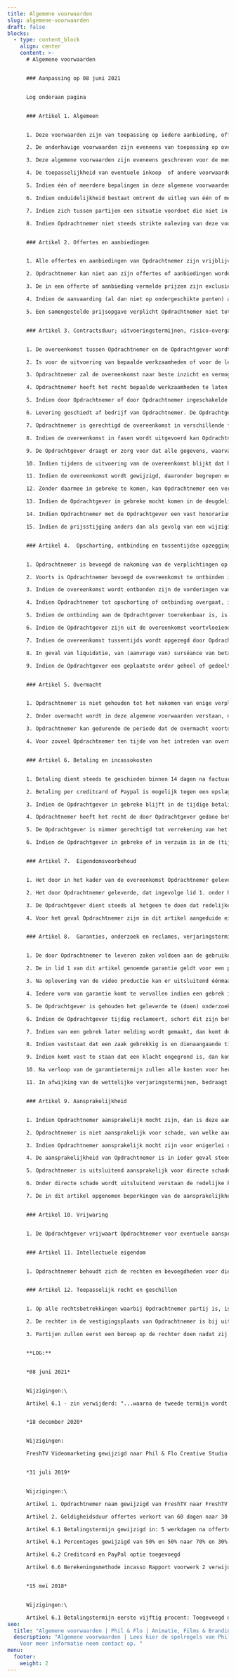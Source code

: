 ```yaml
---
title: Algemene voorwaarden
slug: algemene-voorwaarden
draft: false
blocks:
  - type: content_block
    align: center
    content: >-
      # Algemene voorwaarden


      ### Aanpassing op 08 juni 2021


      Log onderaan pagina


      ### Artikel 1. Algemeen


      1. Deze voorwaarden zijn van toepassing op iedere aanbieding, offerte en overeenkomst tussen Phil & Flo Creative Studio VOF hierna te noemen: “opdrachtnemer”, en een Opdrachtgever waarop Opdrachtnemer deze voorwaarden van toepassing heeft verklaard, voor zover van deze voorwaarden niet door partijen uitdrukkelijk en schriftelijk is afgeweken.

      2. De onderhavige voorwaarden zijn eveneens van toepassing op overeenkomsten met Opdrachtnemer, voor de uitvoering waarvan door Opdrachtnemer derden dienen te worden betrokken.

      3. Deze algemene voorwaarden zijn eveneens geschreven voor de medewerkers van Opdrachtnemer en zijn directie.

      4. De toepasselijkheid van eventuele inkoop  of andere voorwaarden van Opdrachtgever wordt uitdrukkelijk van de hand gewezen.

      5. Indien één of meerdere bepalingen in deze algemene voorwaarden op enig moment geheel of gedeeltelijk nietig zijn of vernietigd mochten worden, dan blijft het overigens in deze algemene voorwaarden bepaalde volledig van toepassing. Opdrachtnemer en de Opdrachtgever zullen alsdan in overleg treden teneinde nieuwe bepalingen ter vervanging van de nietige of vernietigde bepalingen overeen te komen, waarbij zoveel als mogelijk het doel en de strekking van de oorspronkelijke bepalingen in acht wordt genomen.

      6. Indien onduidelijkheid bestaat omtrent de uitleg van één of meerdere bepalingen van deze algemene voorwaarden, dan dient de uitleg plaats te vinden ‘naar de geest’ van deze bepalingen.

      7. Indien zich tussen partijen een situatie voordoet die niet in deze algemene voorwaarden geregeld is, dan dient deze situatie te worden beoordeeld naar de geest van deze algemene voorwaarden.

      8. Indien Opdrachtnemer niet steeds strikte naleving van deze voorwaarden verlangt, betekent dit niet dat de bepalingen daarvan niet van toepassing zijn, of dat Opdrachtnemer in enigerlei mate het recht zou verliezen om in andere gevallen de stipte naleving van de bepalingen van deze voorwaarden te verlangen.


      ### Artikel 2. Offertes en aanbiedingen


      1. Alle offertes en aanbiedingen van Opdrachtnemer zijn vrijblijvend en hebben een geldigheid van maximaal dertig dagen, tenzij in de offerte een termijn voor aanvaarding is gesteld. Indien geen aanvaardingstermijn is gesteld, kan aan de offerte of aanbieding op generlei wijze enig recht worden ontleend indien het product waarop de offerte of de aanbieding betrekking heeft in de tussentijd niet meer beschikbaar is.

      2. Opdrachtnemer kan niet aan zijn offertes of aanbiedingen worden gehouden indien de Opdrachtgever redelijkerwijs kan begrijpen dat de offertes of aanbiedingen, dan wel een onderdeel daarvan, een kennelijke vergissing of verschrijving bevat.

      3. De in een offerte of aanbieding vermelde prijzen zijn exclusief BTW en andere heffingen van overheidswege, eventuele in het kader van de overeenkomst te maken kosten, daaronder begrepen reis- en verblijf-, verzend- en administratiekosten, tenzij anders aangegeven.

      4. Indien de aanvaarding (al dan niet op ondergeschikte punten) afwijkt van het in de offerte of de aanbieding opgenomen aanbod dan is Opdrachtnemer daaraan niet gebonden. De overeenkomst komt dan niet overeenkomstig deze afwijkende aanvaarding tot stand, tenzij Opdrachtnemer anders aangeeft.

      5. Een samengestelde prijsopgave verplicht Opdrachtnemer niet tot het verrichten van een gedeelte van de opdracht tegen een overeenkomstig deel van de opgegeven prijs. Aanbiedingen of offertes gelden niet automatisch voor toekomstige orders.


      ### Artikel 3. Contractsduur; uitvoeringstermijnen, risico-overgang, uitvoering en wijziging overeenkomst.


      1. De overeenkomst tussen Opdrachtnemer en de Opdrachtgever wordt aangegaan voor onbepaalde tijd, tenzij uit de aard van de overeenkomst anders voortvloeit of indien partijen uitdrukkelijk en schriftelijk anders overeenkomen.

      2. Is voor de uitvoering van bepaalde werkzaamheden of voor de levering van bepaalde zaken een termijn overeengekomen of opgegeven, dan is dit nimmer een fatale termijn. Bij overschrijding van een termijn dient de Opdrachtgever Opdrachtnemer derhalve schriftelijk in gebreke te stellen. Opdrachtnemer dient daarbij een redelijke termijn te worden geboden om alsnog uitvoering te geven aan de overeenkomst.

      3. Opdrachtnemer zal de overeenkomst naar beste inzicht en vermogen en overeenkomstig de eisen van goed vakmanschap uitvoeren. Een en ander op grond van de op dat moment bekende stand der wetenschap.

      4. Opdrachtnemer heeft het recht bepaalde werkzaamheden te laten verrichten door derden. De toepasselijkheid van artikel 7:404, 7:407 lid 2 en 7:409 BW wordt uitdrukkelijk uitgesloten.

      5. Indien door Opdrachtnemer of door Opdrachtnemer ingeschakelde derden in het kader van de opdracht werkzaamheden worden verricht op de locatie van de Opdrachtgever of een door de Opdrachtgever aangewezen locatie, draagt de Opdrachtgever kosteloos zorg voor de door die medewerkers in redelijkheid gewenste faciliteiten.

      6. Levering geschiedt af bedrijf van Opdrachtnemer. De Opdrachtgever is verplicht de zaken af te nemen op het moment dat deze hem ter beschikking worden gesteld. Indien de Opdrachtgever afname weigert of nalatig is met het verstrekken van informatie of instructies die noodzakelijk zijn voor de levering, dan is Opdrachtnemer gerechtigd de zaken op te slaan voor rekening en risico van de Opdrachtgever. Het risico van verlies, beschadiging of waardevermindering gaat op de Opdrachtgever over op het moment waarop zaken aan de Opdrachtgever ter beschikking staan.

      7. Opdrachtnemer is gerechtigd de overeenkomst in verschillende fasen uit te voeren en het aldus uitgevoerde gedeelte afzonderlijk te factureren.

      8. Indien de overeenkomst in fasen wordt uitgevoerd kan Opdrachtnemer de uitvoering van die onderdelen die tot een volgende fase behoren opschorten totdat de Opdrachtgever de resultaten van de daaraan voorafgaande fase schriftelijk heeft goedgekeurd.

      9. De Opdrachtgever draagt er zorg voor dat alle gegevens, waarvan Opdrachtnemer aangeeft dat deze noodzakelijk zijn of waarvan de Opdrachtgever redelijkerwijs behoort te begrijpen dat deze noodzakelijk zijn voor het uitvoeren van de overeenkomst, tijdig aan Opdrachtnemer worden verstrekt. Indien de voor de uitvoering van de overeenkomst benodigde gegevens niet tijdig aan Opdrachtnemer zijn verstrekt, heeft Opdrachtnemer het recht de uitvoering van de overeenkomst op te schorten en / of de uit de vertraging voortvloeiende extra kosten volgens de alsdan gebruikelijke tarieven aan de Opdrachtgever in rekening te brengen. De uitvoeringstermijn vangt niet eerder aan dan nadat de Opdrachtgever de gegevens aan Opdrachtnemer ter beschikking heeft gesteld. Opdrachtnemer is niet aansprakelijk voor schade, van welke aard ook, doordat Opdrachtnemer is uitgegaan van door de Opdrachtgever verstrekte onjuiste en / of onvolledige gegevens.

      10. Indien tijdens de uitvoering van de overeenkomst blijkt dat het voor een behoorlijke uitvoering daarvan noodzakelijk is om deze te wijzigen of aan te vullen, dan zullen partijen tijdig en in onderling overleg tot aanpassing van de overeenkomst overgaan. Indien de aard, omvang of inhoud van de overeenkomst, al dan niet op verzoek of aanwijzing van de Opdrachtgever, van de bevoegde instanties et cetera, wordt gewijzigd en de overeenkomst daardoor in kwalitatief en / of kwantitatief opzicht wordt gewijzigd, dan kan dit consequenties hebben voor hetgeen oorspronkelijk overeengekomen werd. Daardoor kan ook het oorspronkelijk overeengekomen bedrag worden verhoogd of verlaagd. Opdrachtnemer zal daarvan zoveel als mogelijk vooraf prijsopgaaf doen. Door een wijziging van de overeenkomst kan voorts de oorspronkelijk opgegeven termijn van uitvoering worden gewijzigd. De Opdrachtgever aanvaardt de mogelijkheid van wijziging van de overeenkomst, daaronder begrepen de wijziging in prijs en termijn van uitvoering.

      11. Indien de overeenkomst wordt gewijzigd, daaronder begrepen een aanvulling, dan is Opdrachtnemer gerechtigd om daaraan eerst uitvoering te geven nadat daarvoor akkoord is gegeven door de binnen Opdrachtnemer bevoegde persoon en de Opdrachtgever akkoord is gegaan met de voor de uitvoering opgegeven prijs en andere voorwaarden, daaronder begrepen het alsdan te bepalen tijdstip waarop daaraan uitvoering gegeven zal worden. Het niet of niet onmiddellijk uitvoeren van de gewijzigde overeenkomst levert geen wanprestatie van Opdrachtnemer op en is voor de Opdrachtgever geen grond om de overeenkomst op te zeggen of te annuleren.

      12. Zonder daarmee in gebreke te komen, kan Opdrachtnemer een verzoek tot wijziging van de overeenkomst weigeren, indien dit in kwalitatief en / of kwantitatief opzicht gevolg zou kunnen hebben bijvoorbeeld voor de in dat kader te verrichten werkzaamheden of te leveren zaken.

      13. Indien de Opdrachtgever in gebreke mocht komen in de deugdelijke nakoming van hetgeen waartoe hij jegens Opdrachtnemer gehouden is, dan is de Opdrachtgever aansprakelijk voor alle schade aan de zijde van Opdrachtnemer daardoor direct of indirect ontstaan.

      14. Indien Opdrachtnemer met de Opdrachtgever een vast honorarium of vaste prijs overeenkomt, dan is Opdrachtnemer niettemin te allen tijde gerechtigd tot verhoging van dit honorarium of deze prijs zonder dat de Opdrachtgever in dat geval gerechtigd is om de overeenkomst om die reden te ontbinden, indien de verhoging van de prijs voortvloeit uit een bevoegdheid of verplichting ingevolge de wet- of regelgeving of haar oorzaak vindt in een stijging van de prijs van grondstoffen, lonen et cetera of op andere gronden die bij het aangaan van de overeenkomst redelijkerwijs niet voorzienbaar waren.

      15. Indien de prijsstijging anders dan als gevolg van een wijziging van de overeenkomst meer bedraagt dan 10% en plaatsvindt binnen drie maanden na het sluiten van de overeenkomst, dan is uitsluitend de Opdrachtgever die een beroep toekomt op titel 5 afdeling 3 van Boek 6 BW gerechtigd de overeenkomst door een schriftelijke verklaring te ontbinden, tenzij Opdrachtnemer - alsdan alsnog bereid is om de overeenkomst op basis van het oorspronkelijk overeengekomene uit te voeren; - indien de prijsverhoging voortvloeit uit een bevoegdheid of een op Opdrachtnemer rustende verplichting ingevolge de wet; - indien bedongen is dat de aflevering langer dan drie maanden na de totstandkoming van de overeenkomst zal plaatsvinden; - of, bij levering van een zaak, indien is bedongen dat de aflevering langer dan drie maanden na de koop zal plaatsvinden.


      ### Artikel 4.  Opschorting, ontbinding en tussentijdse opzegging van de overeenkomst


      1. Opdrachtnemer is bevoegd de nakoming van de verplichtingen op te schorten of de overeenkomst te ontbinden, indien de Opdrachtgever de verplichtingen uit de overeenkomst niet, niet volledig of niet tijdig nakomt, na het sluiten van de overeenkomst Opdrachtnemer ter kennis gekomen omstandigheden goede grond geven te vrezen dat de Opdrachtgever de verplichtingen niet zal nakomen, indien de Opdrachtgever bij het sluiten van de overeenkomst verzocht is om zekerheid te stellen voor de voldoening van zijn verplichtingen uit de overeenkomst en deze zekerheid uitblijft of onvoldoende is of indien door de vertraging aan de zijde van de Opdrachtgever niet langer van Opdrachtnemer kan worden gevergd dat hij de overeenkomst tegen de oorspronkelijk overeengekomen condities zal nakomen.

      2. Voorts is Opdrachtnemer bevoegd de overeenkomst te ontbinden indien zich omstandigheden voordoen welke van dien aard zijn dat nakoming van de overeenkomst onmogelijk is of indien er zich anderszins omstandigheden voordoen die van dien aard zijn dat ongewijzigde instandhouding van de overeenkomst in redelijkheid niet van Opdrachtnemer kan worden gevergd.

      3. Indien de overeenkomst wordt ontbonden zijn de vorderingen van Opdrachtnemer op de Opdrachtgever onmiddellijk opeisbaar. Indien Opdrachtnemer de nakoming van de verplichtingen opschort, behoudt hij zijn aanspraken uit de wet en overeenkomst.

      4. Indien Opdrachtnemer tot opschorting of ontbinding overgaat, is hij op generlei wijze gehouden tot vergoeding van schade en kosten daardoor op enigerlei wijze ontstaan.

      5. Indien de ontbinding aan de Opdrachtgever toerekenbaar is, is Opdrachtnemer gerechtigd tot vergoeding van de schade, daaronder begrepen de kosten, daardoor direct en indirect ontstaan.

      6. Indien de Opdrachtgever zijn uit de overeenkomst voortvloeiende verplichtingen niet nakomt en deze niet-nakoming ontbinding rechtvaardigt, dan is Opdrachtnemer gerechtigd de overeenkomst terstond en met directe ingang te ontbinden zonder enige verplichting zijnerzijds tot betaling van enige schadevergoeding of schadeloosstelling, terwijl de Opdrachtgever, uit hoofde van wanprestatie, wél tot schadevergoeding of schadeloosstelling is verplicht.

      7. Indien de overeenkomst tussentijds wordt opgezegd door Opdrachtnemer, zal Opdrachtnemer in overleg met de Opdrachtgever zorgdragen voor overdracht van nog te verrichten werkzaamheden aan derden. Dit tenzij de opzegging aan de Opdrachtgever toerekenbaar is. Indien de overdracht van de werkzaamheden voor Opdrachtnemer extra kosten met zich meebrengt, dan worden deze aan de Opdrachtgever in rekening gebracht. De Opdrachtgever is gehouden deze kosten binnen de daarvoor genoemde termijn te voldoen, tenzij Opdrachtnemer anders aangeeft.

      8. In geval van liquidatie, van (aanvrage van) surséance van betaling of faillissement, van beslaglegging – indien en voor zover het beslag niet binnen drie maanden is opgeheven – ten laste van de Opdrachtgever, van schuldsanering of een andere omstandigheid waardoor de Opdrachtgever niet langer vrijelijk over zijn vermogen kan beschikken, staat het Opdrachtnemer vrij om de overeenkomst terstond en met directe ingang op te zeggen danwel de order of overeenkomst te annuleren, zonder enige verplichting zijnerzijds tot betaling van enige schadevergoeding of schadeloosstelling. De vorderingen van Opdrachtnemer op de Opdrachtgever zijn in dat geval onmiddellijk opeisbaar.

      9. Indien de Opdrachtgever een geplaatste order geheel of gedeeltelijk annuleert, dan zullen de werkzaamheden die werden verricht en de daarvoor gereedgemaakte zaken, vermeerderd met de eventuele afleveringskosten daarvan en de voor de uitvoering van de overeenkomst gereserveerde arbeidstijd, integraal aan de Opdrachtgever in rekening worden gebracht.


      ### Artikel 5. Overmacht


      1. Opdrachtnemer is niet gehouden tot het nakomen van enige verplichting jegens de Opdrachtgever indien hij daartoe gehinderd wordt als gevolg van een omstandigheid die niet is te wijten aan schuld, en noch krachtens de wet, een rechtshandeling of in het verkeer geldende opvattingen voor zijn rekening komt.

      2. Onder overmacht wordt in deze algemene voorwaarden verstaan, naast hetgeen daaromtrent in de wet en jurisprudentie wordt begrepen, alle van buitenkomende oorzaken, voorzien of niet-voorzien, waarop Opdrachtnemer geen invloed kan uitoefenen, doch waardoor Opdrachtnemer niet in staat is zijn verplichtingen na te komen. Werkstakingen in het bedrijf van Opdrachtnemer of van derden daaronder begrepen. Opdrachtnemer heeft ook het recht zich op overmacht te beroepen indien de omstandigheid die (verdere) nakoming van de overeenkomst verhindert, intreedt nadat Opdrachtnemer zijn verbintenis had moeten nakomen.

      3. Opdrachtnemer kan gedurende de periode dat de overmacht voortduurt de verplichtingen uit de overeenkomst opschorten. Indien deze periode langer duurt dan twee maanden, dan is ieder der partijen gerechtigd de overeenkomst te ontbinden, zonder verplichting tot vergoeding van schade aan de andere partij.

      4. Voor zoveel Opdrachtnemer ten tijde van het intreden van overmacht zijn verplichtingen uit de overeenkomst inmiddels gedeeltelijk is nagekomen of deze zal kunnen nakomen, en aan het nagekomen respectievelijk na te komen gedeelte zelfstandige waarde toekomt, is Opdrachtnemer gerechtigd om het reeds nagekomen respectievelijk na te komen gedeelte separaat te factureren. De Opdrachtgever is gehouden deze factuur te voldoen als ware er sprake van een afzonderlijke overeenkomst.


      ### Artikel 6. Betaling en incassokosten


      1. Betaling dient steeds te geschieden binnen 14 dagen na factuurdatum, op een door Opdrachtnemer aan te geven wijze in de valuta waarin is gefactureerd, tenzij schriftelijk anders door Opdrachtnemer aangegeven. De betaling geschiedt in twee termijnen, de eerste zeventig procent van de totale offertesom vóór aanvang eerste werkzaamheden door Opdrachtnemer, maar uiterlijk binnen veertien werkdagen na goedkeuring offerte. De tweede termijn (dertig procent) na oplevering van gemaakte producten/ geleverde diensten, met een maximum van één kalenderjaar na de facturering van de eerste termijn.

      2. Betaling per creditcard of Paypal is mogelijk tegen een opslag van 4% over het totale factuurbedrag inclusief btw.

      3. Indien de Opdrachtgever in gebreke blijft in de tijdige betaling van een factuur, dan is de Opdrachtgever van rechtswege in verzuim. De Opdrachtgever is alsdan een rente verschuldigd van 11% (elf procent) per jaar, tenzij de wettelijke rente hoger is, in welk geval de wettelijke rente verschuldigd is. De rente over het opeisbare bedrag zal worden berekend vanaf het moment dat de Opdrachtgever in verzuim is tot het moment van voldoening van het volledig verschuldigde bedrag.

      4. Opdrachtnemer heeft het recht de door Opdrachtgever gedane betalingen te laten strekken in de eerste plaats in mindering van de kosten, vervolgens in mindering van de opengevallen rente en tenslotte in mindering van de hoofdsom en de lopende rente. Opdrachtnemer kan, zonder daardoor in verzuim te komen, een aanbod tot betaling weigeren, indien de Opdrachtgever een andere volgorde voor de toerekening van de betaling aanwijst. Opdrachtnemer kan volledige aflossing van de hoofdsom weigeren, indien daarbij niet eveneens de opengevallen en lopende rente en incassokosten worden voldaan.

      5. De Opdrachtgever is nimmer gerechtigd tot verrekening van het door hem aan Opdrachtnemer verschuldigde. Bezwaren tegen de hoogte van een factuur schorten de betalingsverplichting niet op. De Opdrachtgever die geen beroep toekomt op afdeling 6.5.3 (de artikelen 231 tot en met 247 boek 6 BW) is evenmin gerechtigd om de betaling van een factuur om een andere reden op te schorten.

      6. Indien de Opdrachtgever in gebreke of in verzuim is in de (tijdige) nakoming van zijn verplichtingen, dan komen alle redelijke kosten ter verkrijging van voldoening buiten rechte voor rekening van de Opdrachtgever. De buitengerechtelijke kosten worden berekend op basis van hetgeen in de Nederlandse incassopraktijk gebruikelijk is. Indien Opdrachtnemer echter hogere kosten ter incasso heeft gemaakt die redelijkerwijs noodzakelijk waren, komen de werkelijk gemaakte kosten voor vergoeding in aanmerking. De eventuele gemaakte gerechtelijke en executiekosten zullen eveneens op de Opdrachtgever worden verhaald. De Opdrachtgever is over de verschuldigde incassokosten eveneens rente verschuldigd.


      ### Artikel 7.  Eigendomsvoorbehoud


      1. Het door in het kader van de overeenkomst Opdrachtnemer geleverde blijft eigendom van Opdrachtnemer totdat de Opdrachtgever alle verplichtingen uit de met Opdrachtnemer gesloten overeenkomst(en) deugdelijk is nagekomen.

      2. Het door Opdrachtnemer geleverde, dat ingevolge lid 1. onder het eigendomsvoorbehoud valt, mag niet worden doorverkocht en mag nimmer als betaalmiddel worden gebruikt. De Opdrachtgever is niet bevoegd om het onder het eigendomsvoorbehoud vallende te verpanden of op enige andere wijze te bezwaren.

      3. De Opdrachtgever dient steeds al hetgeen te doen dat redelijkerwijs van hem verwacht mag worden om de eigendomsrechten van Opdrachtnemer veilig te stellen. Indien derden beslag leggen op het onder eigendomsvoorbehoud geleverde danwel rechten daarop willen vestigen of doen gelden, dan is de Opdrachtgever verplicht om Opdrachtnemer daarvan onmiddellijk op de hoogte te stellen. Voorts verplicht de Opdrachtgever zich om het onder eigendomsvoorbehoud geleverde te verzekeren en verzekerd te houden tegen brand, ontploffings- en waterschade alsmede tegen diefstal en de polis van deze verzekering op eerste verzoek aan Opdrachtnemer ter inzage te geven. Bij een eventuele uitkering van de verzekering is Opdrachtnemer gerechtigd tot deze penningen. Voorzoveel als nodig verbindt de Opdrachtgever zich er jegens Opdrachtnemer bij voorbaat toe om zijn medewerking te verlenen aan al hetgeen dat in dat kader nodig of wenselijk mocht (blijken) te zijn.

      4. Voor het geval Opdrachtnemer zijn in dit artikel aangeduide eigendomsrechten wil uitoefenen, geeft de Opdrachtgever bij voorbaat onvoorwaardelijke en niet herroepelijke toestemming aan Opdrachtnemer en door Opdrachtnemer aan te wijzen derden om al die plaatsen te betreden waar de eigendommen van Opdrachtnemer zich bevinden en deze terug te nemen.


      ### Artikel 8.  Garanties, onderzoek en reclames, verjaringstermijn


      1. De door Opdrachtnemer te leveren zaken voldoen aan de gebruikelijke eisen en normen die daaraan op het moment van levering redelijkerwijs gesteld kunnen worden en waarvoor zij bij normaal gebruik zijn bestemd.

      2. De in lid 1 van dit artikel genoemde garantie geldt voor een periode van twee weken na oplevering, tenzij uit de aard van het geleverde anders voortvloeit of partijen anders zijn overeengekomen.

      3. Na oplevering van de video productie kan er uitsluitend éénmaal een wijziging worden toegepast. Deze wijziging mag alleen betrekking hebben op de montage van de opgeleverde productie.

      4. Iedere vorm van garantie komt te vervallen indien een gebrek is ontstaan als gevolg van of voortvloeit uit onoordeelkundig of oneigenlijk gebruik daarvan of onjuiste opslag of onderhoud daaraan door de Opdrachtgever en / of door derden wanneer, zonder schriftelijke toestemming van Opdrachtnemer, de Opdrachtgever of derden wijzigingen hebben aangebracht danwel hebben getracht aan te brengen, of indien deze werden ver- of bewerkt op een andere dan de voorgeschreven wijze. De Opdrachtgever komt evenmin aanspraak op garantie toe indien het gebrek is ontstaan door of het gevolg is van omstandigheden waar Opdrachtnemer geen invloed op kan uitoefenen, daaronder begrepen weersomstandigheden (zoals bijvoorbeeld doch niet uitsluitend, extreme regenval of temperaturen) et cetera.

      5. De Opdrachtgever is gehouden het geleverde te (doen) onderzoeken, onmiddellijk op het moment dat de zaken hem ter beschikking worden gesteld respectievelijk de desbetreffende werkzaamheden zijn uitgevoerd. Daarbij behoort de Opdrachtgever te onderzoeken of kwaliteit en/of kwantiteit van het geleverde overeenstemt met hetgeen is overeengekomen en voldoet aan de eisen die partijen dienaangaande zijn overeengekomen. Eventuele zichtbare gebreken dienen binnen zeven dagen na levering schriftelijk aan Opdrachtnemer te worden gemeld. Eventuele niet zichtbare gebreken dienen terstond, doch in ieder geval uiterlijk binnen veertien dagen, na ontdekking daarvan, schriftelijk aan Opdrachtnemer te worden gemeld. De melding dient een zo gedetailleerd mogelijke omschrijving van het gebrek te bevatten, zodat Opdrachtnemer in staat is adequaat te reageren. De Opdrachtgever dient Opdrachtnemer in de gelegenheid te stellen een klacht te (doen) onderzoeken.

      6. Indien de Opdrachtgever tijdig reclameert, schort dit zijn betalingsverplichting niet op. De Opdrachtgever blijft in dat geval ook gehouden tot afname en betaling van de overigens bestelde zaken en hetgeen waartoe hij Opdrachtnemer opdracht gegeven heeft.

      7. Indien van een gebrek later melding wordt gemaakt, dan komt de Opdrachtgever geen recht meer toe op herstel, vervanging of schadeloosstelling.

      8. Indien vaststaat dat een zaak gebrekkig is en dienaangaande tijdig is gereclameerd, dan zal Opdrachtnemer de gebrekkige zaak binnen redelijke termijn na retourontvangst daarvan danwel, indien retournering redelijkerwijze niet mogelijk is, schriftelijke kennisgeving ter zake van het gebrek door de Opdrachtgever, ter keuze van Opdrachtnemer, vervangen of zorgdragen voor herstel daarvan danwel vervangende vergoeding daarvoor aan de Opdrachtgever voldoen. In geval van vervanging is de Opdrachtgever gehouden om de vervangen zaak aan Opdrachtnemer te retourneren en de eigendom daarover aan Opdrachtnemer te verschaffen, tenzij Opdrachtnemer anders aangeeft.

      9. Indien komt vast te staan dat een klacht ongegrond is, dan komen de kosten daardoor ontstaan, daaronder begrepen de onderzoekskosten, aan de zijde van Opdrachtnemer daardoor gevallen, integraal voor rekening van de Opdrachtgever.

      10. Na verloop van de garantietermijn zullen alle kosten voor herstel of vervanging, inclusief administratie-, verzend- en voorrijdkosten, aan de Opdrachtgever in rekening gebracht worden.

      11. In afwijking van de wettelijke verjaringstermijnen, bedraagt de verjaringstermijn van alle vorderingen en verweren jegens Opdrachtnemer en de door Opdrachtnemer bij de uitvoering van een overeenkomst betrokken derden, één jaar.


      ### Artikel 9. Aansprakelijkheid


      1. Indien Opdrachtnemer aansprakelijk mocht zijn, dan is deze aansprakelijkheid beperkt tot hetgeen in deze bepaling is geregeld.

      2. Opdrachtnemer is niet aansprakelijk voor schade, van welke aard ook, ontstaan doordat Opdrachtnemer is uitgegaan van door of namens de Opdrachtgever verstrekte onjuiste en / of onvolledige gegevens.

      3. Indien Opdrachtnemer aansprakelijk mocht zijn voor enigerlei schade, dan is de aansprakelijkheid van Opdrachtnemer beperkt tot maximaal de factuurwaarde van de order, althans tot dat gedeelte van de order waarop de aansprakelijkheid betrekking heeft.

      4. De aansprakelijkheid van Opdrachtnemer is in ieder geval steeds beperkt tot het bedrag der uitkering van zijn verzekeraar in voorkomend geval.

      5. Opdrachtnemer is uitsluitend aansprakelijk voor directe schade.

      6. Onder directe schade wordt uitsluitend verstaan de redelijke kosten ter vaststelling van de oorzaak en de omvang van de schade, voor zover de vaststelling betrekking heeft op schade in de zin van deze voorwaarden, de eventuele redelijke kosten gemaakt om de gebrekkige prestatie van Opdrachtnemer aan de overeenkomst te laten beantwoorden, voor zoveel deze aan Opdrachtnemer toegerekend kunnen worden en redelijke kosten, gemaakt ter voorkoming of beperking van schade, voor zover de Opdrachtgever aantoont dat deze kosten hebben geleid tot beperking van directe schade als bedoeld in deze algemene voorwaarden. Opdrachtnemer is nimmer aansprakelijk voor indirecte schade, daaronder begrepen gevolgschade, gederfde winst, gemiste besparingen en schade door bedrijfsstagnatie.

      7. De in dit artikel opgenomen beperkingen van de aansprakelijkheid gelden niet indien de schade te wijten is aan opzet of grove schuld van Opdrachtnemer of zijn leidinggevende ondergeschikten.


      ### Artikel 10. Vrijwaring


      1. De Opdrachtgever vrijwaart Opdrachtnemer voor eventuele aanspraken van derden, die in verband met de uitvoering van de overeenkomst schade lijden en waarvan de oorzaak aan andere dan aan Opdrachtnemer toerekenbaar is. Indien Opdrachtnemer uit dien hoofde door derden mocht worden aangesproken, dan is de Opdrachtgever gehouden Opdrachtnemer zowel buiten als in rechte bij te staan en onverwijld al hetgeen te doen dat van hem in dat geval verwacht mag worden. Mocht de Opdrachtgever in gebreke blijven in het nemen van adequate maatregelen, dan is Opdrachtnemer, zonder ingebrekestelling, gerechtigd zelf daartoe over te gaan. Alle kosten en schade aan de zijde van Opdrachtnemer en derden daardoor ontstaan, komen integraal voor rekening en risico van de Opdrachtgever.


      ### Artikel 11. Intellectuele eigendom


      1. Opdrachtnemer behoudt zich de rechten en bevoegdheden voor die hem toekomen op grond van de Auteurswet en andere intellectuele wet- en regelgeving. Opdrachtnemer heeft het recht de door de uitvoering van een overeenkomst aan zijn zijde toegenomen kennis ook voor andere doeleinden te gebruiken, voorzover hierbij geen strikt vertrouwelijke informatie van de Opdrachtgever ter kennis van derden wordt gebracht. De ruwe beelden die gemaakt zijn tijdens de opnames van een videoproductie blijven eigendom van opdrachtnemer. Opdrachtgever kan tegen een vooraf bepaalde vergoeding inzicht krijgen in deze ruwe beelden. Bij hermontage van de ruwe beelden door een derde partij is opdrachtnemer gerechtigd hiervoor kosten in rekening te brengen bij de opdrachtgever of derde partij.


      ### Artikel 12. Toepasselijk recht en geschillen


      1. Op alle rechtsbetrekkingen waarbij Opdrachtnemer partij is, is uitsluitend het Nederlands recht van toepassing, ook indien aan een verbintenis geheel of gedeeltelijk in het buitenland uitvoering wordt gegeven of indien de bij de rechtsbetrekking betrokken partij aldaar woonplaats heeft. De toepasselijkheid van het Weens Koopverdrag wordt uitgesloten.

      2. De rechter in de vestigingsplaats van Opdrachtnemer is bij uitsluiting bevoegd van geschillen kennis te nemen, tenzij de wet dwingend anders voorschrijft. Niettemin heeft Opdrachtnemer het recht het geschil voor te leggen aan de volgens de wet bevoegde rechter.

      3. Partijen zullen eerst een beroep op de rechter doen nadat zij zich tot het uiterste hebben ingespannen een geschil in onderling overleg te beslechten.


      **LOG:**


      *08 juni 2021*


      Wijzigingen:\

      Artikel 6.1 - zin verwijderd: "...waarna de tweede termijn wordt gefactureerd, tenzij anders overeengekomen."


      *18 december 2020* 


      Wijzigingen:

      FreshTV Videomarketing gewijzigd naar Phil & Flo Creative Studio VOF


      *31 juli 2019* 


      Wijzigingen:\

      Artikel 1. Opdrachtnemer naam gewijzigd van FreshTV naar FreshTV Videomarketing

      Artikel 2. Geldigheidsduur offertes verkort van 60 dagen naar 30 dagen

      Artikel 6.1 Betalingstermijn gewijzigd in: 5 werkdagen na offerte goedkeuring

      Artikel 6.1 Percentages gewijzigd van 50% en 50% naar 70% en 30%.

      Artikel 6.2 Creditcard en PayPal optie toegevoegd

      Artikel 6.6 Berekeningsmethode incasso Rapport voorwerk 2 verwijderd.


      *15 mei 2018* 


      Wijzigingen:\

      Artikel 6.1 Betalingstermijn eerste vijftig procent: Toegevoegd dat er uiterlijk zes maanden na goedkeuring gefactureerd wordt.
seo:
  title: "Algemene voorwaarden | Phil & Flo | Animatie, Films & Branding "
  description: "Algemene voorwaarden | Lees hier de spelregels van Phil & Flo.
    Voor meer informatie neem contact op. "
menu:
  footer:
    weight: 2
---
```


